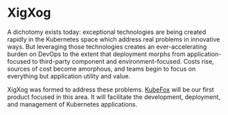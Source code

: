 # XigXog

A dichotomy exists today: exceptional technologies are being created rapidly in
the Kubernetes space which address real problems in innovative ways. But
leveraging those technologies creates an ever-accelerating burden on DevOps to
the extent that deployment morphs from application-focused to third-party
component and environment-focused. Costs rise, sources of cost become amorphous,
and teams begin to focus on everything but application utility and value.

XigXog was formed to address these problems.
[KubeFox](https://github.com/xigxog/kubefox) will be our first product focused
in this area. It will facilitate the development, deployment, and management of
Kubernetes applications.
